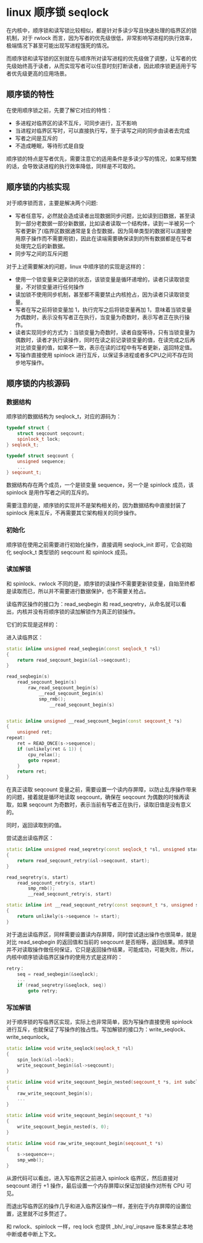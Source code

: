# linux 顺序锁 seqlock
在内核中，顺序锁和读写锁比较相似，都是针对多读少写且快速处理的临界区的锁机制，对于 rwlock 而言，因为写者的优先级很低，非常影响写进程的执行效率，极端情况下甚至可能出现写进程饿死的情况。  

而顺序锁和读写锁的区别就在与顺序所对读写进程的优先级做了调整，让写者的优先级始终高于读者，从而实现写者可以任意时刻打断读者，因此顺序锁更适用于写者优先级更高的应用场景。  

## 顺序锁的特性
在使用顺序锁之前，先要了解它对应的特性：
* 多进程对临界区的读不互斥，可同步进行，互不影响
* 当进程对临界区写时，可以直接执行写，至于读写之间的同步由读者去完成
* 写者之间是互斥的
* 不造成睡眠，等待形式是自旋

顺序锁的特点是写者优先，需要注意它的适用条件是多读少写的情况，如果写频繁的话，会导致读进程的执行效率降低，同样是不可取的。  

## 顺序锁的内核实现
对于顺序锁而言，主要是解决两个问题:
* 写者任意写，必然就会造成读者出现数据同步问题，比如读到旧数据，甚至读到一部分老数据一部分新数据，比如读者读取一个结构体，读到一半被另一个写者更新了(临界区数据通常是复合型数据，因为简单类型的数据可以直接使用原子操作而不需要用锁)，因此在读端需要确保读到的所有数据都是在写者处理完之后的新数据。  
* 同步写之间的互斥问题

对于上述需要解决的问题，linux 中顺序锁的实现是这样的：
* 使用一个锁变量来记录锁的状态，该锁变量是循环递增的，读者只读取锁变量，不对锁变量进行任何操作
* 读加锁不使用同步机制，甚至都不需要禁止内核抢占，因为读者只读取锁变量。
* 写者在写之前将锁变量加 1，执行完写之后将锁变量再加 1，意味着当锁变量为偶数时，表示没有写者正在执行，当变量为奇数时，表示写者正在执行操作。
* 读者实现同步的方式为：当锁变量为奇数时，读者自旋等待，只有当锁变量为偶数时，读者才执行读操作，同时在读之前记录锁变量的值，在读完成之后再对比锁变量的值，如果不一致，表示在读的过程中有写者更新，返回特定值。 
* 写操作直接使用 spinlock 进行互斥，以保证多进程或者多CPU之间不存在同步地写操作。 


## 顺序锁的内核源码

### 数据结构
顺序锁的数据结构为 seqlock_t，对应的源码为：

```c++
typedef struct {
	struct seqcount seqcount;
	spinlock_t lock;
} seqlock_t;

typedef struct seqcount {
	unsigned sequence;
    ...
} seqcount_t;
```  

数据结构存在两个成员，一个是锁变量 sequence，另一个是 spinlock 成员，该 spinlock 是用作写者之间的互斥的。  

需要注意的是，顺序锁的实现并不是架构相关的，因为数据结构中直接封装了 spinlock 用来互斥，不再需要其它架构相关的同步操作。   

### 初始化
顺序锁在使用之前需要进行初始化操作，直接调用 seqlock_init 即可，它会初始化 seqlock_t 类型锁的 seqcount 和 spinlock 成员。  

### 读加解锁
和 spinlock、rwlock 不同的是，顺序锁的读操作不需要更新锁变量，自始至终都是读取而已，所以并不需要进行数据保护，也不需要关抢占。  

读临界区操作的接口为：read_seqbegin 和 read_seqretry，从命名就可以看出，内核并没有将顺序锁的读加解锁作为真正的锁操作。   

它们的实现是这样的：

进入读临界区：
```c++
static inline unsigned read_seqbegin(const seqlock_t *sl)
{
	return read_seqcount_begin(&sl->seqcount);
}

read_seqbegin(s)
    read_seqcount_begin(s)
        raw_read_seqcount_begin(s)
            __read_seqcount_begin(s)
            smp_rmb();
                __read_seqcount_begin(s)


static inline unsigned __read_seqcount_begin(const seqcount_t *s)
{
	unsigned ret;
repeat:
	ret = READ_ONCE(s->sequence);
	if (unlikely(ret & 1)) {
		cpu_relax();
		goto repeat;
	}
	return ret;
}

```
在真正读取 seqcount 变量之前，需要设置一个读内存屏障，以防止乱序操作带来的问题，接着就是循环地读取 seqcount，确保在 seqcount 为偶数的时候再读取，如果 seqcount 为奇数时，表示当前有写者正在执行，读取旧值是没有意义的。  

同时，返回读取到的值。  

尝试退出读临界区：
```c++
static inline unsigned read_seqretry(const seqlock_t *sl, unsigned start)
{
	return read_seqcount_retry(&sl->seqcount, start);
}

read_seqretry(s, start)
    read_seqcount_retry(s, start)
        smp_rmb();
        __read_seqcount_retry(s, start)

static inline int __read_seqcount_retry(const seqcount_t *s, unsigned start)
{
	return unlikely(s->sequence != start);
}

```
对于退出读临界区，同样需要设置读内存屏障，同时尝试退出操作也很简单，就是对比 read_seqbegin 的返回值和当前的 seqcount 是否相等，返回结果。顺序锁并不对读取操作做任何保证，它只是返回操作结果，可能成功，可能失败，所以，内核中顺序锁读临界区操作的使用方式是这样的：

```c++
retry：
    seq = read_seqbegin(&seqlock);
    ...
    if (read_seqretry(&seqlock, seq))
		goto retry;
```

### 写加解锁
对于顺序锁的写临界区实现，实际上也非常简单，因为写操作直接使用 spinlock 进行互斥，也就保证了写操作的独占性。写加解锁的接口为：write_seqlock、write_sequnlock。  

```c++
static inline void write_seqlock(seqlock_t *sl)
{
	spin_lock(&sl->lock);
	write_seqcount_begin(&sl->seqcount);
}

static inline void write_seqcount_begin_nested(seqcount_t *s, int subclass)
{
	raw_write_seqcount_begin(s);
    ...
}

static inline void write_seqcount_begin(seqcount_t *s)
{
	write_seqcount_begin_nested(s, 0);
}

static inline void raw_write_seqcount_begin(seqcount_t *s)
{
	s->sequence++;
	smp_wmb();
}
```
从源代码可以看出，进入写临界区之前进入 spinlock 临界区，然后直接对 seqcount 进行 +1 操作，最后设置一个内存屏障以保证加锁操作对所有 CPU 可见。  

而退出写临界区的操作几乎和进入临界区操作一样，差别在于内存屏障的设置位置，这里就不过多赘述了。  


和 rwlock、spinlock 一样，req lock 也提供 _bh/_irq/_irqsave 版本来禁止本地中断或者中断上下文。  



